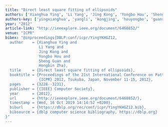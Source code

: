 ```yaml
---
title: "Direct least square fitting of ellipsoids"
authors: ['Xianghua Ying', 'Li Yang', 'Jing Kong', 'Yongbo Hou', 'Sheng Guan', 'Hongbin Zha']
authors-key: ['yingxianghua', 'yangli', 'kongjing', 'houyongbo', 'guansheng', 'zhahongbin']
year: "2012"
article-link: "http://ieeexplore.ieee.org/document/6460852/"
venue: "ICPR"
bibex: "@inproceedings{DBLP:conf/icpr/YingYKHGZ12,
  author    = {Xianghua Ying and
               Li Yang and
               Jing Kong and
               Yongbo Hou and
               Sheng Guan and
               Hongbin Zha},
  title     = {Direct least square fitting of ellipsoids},
  booktitle = {Proceedings of the 21st International Conference on Pattern Recognition,
               {ICPR} 2012, Tsukuba, Japan, November 11-15, 2012},
  pages     = {3228--3231},
  publisher = {{IEEE} Computer Society},
  year      = {2012},
  url       = {http://ieeexplore.ieee.org/document/6460852/},
  timestamp = {Wed, 16 Oct 2019 14:14:52 +0200},
  biburl    = {https://dblp.org/rec/conf/icpr/YingYKHGZ12.bib},
  bibsource = {dblp computer science bibliography, https://dblp.org}
}"
---
```

